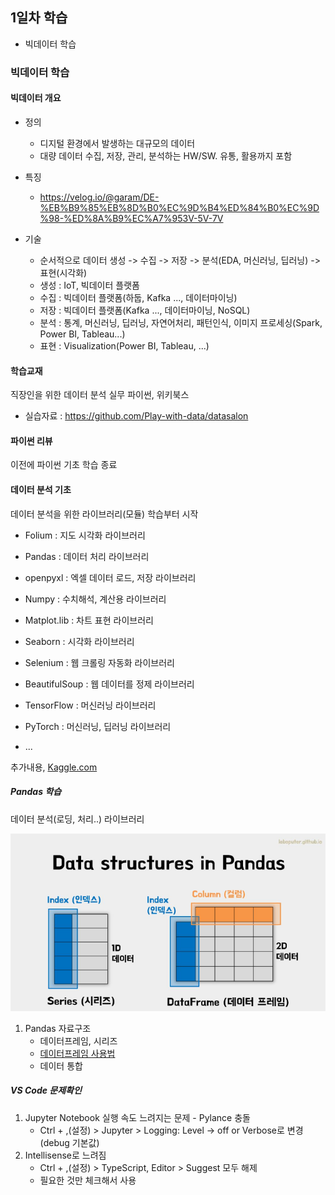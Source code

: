 ## 1일차 학습
- 빅데이터 학습

### 빅데이터 학습

#### 빅데이터 개요
- 정의
    - 디지털 환경에서 발생하는 대규모의 데이터
    - 대량 데이터 수집, 저장, 관리, 분석하는 HW/SW. 유통, 활용까지 포함
- 특징
    - https://velog.io/@garam/DE-%EB%B9%85%EB%8D%B0%EC%9D%B4%ED%84%B0%EC%9D%98-%ED%8A%B9%EC%A7%953V-5V-7V 

- 기술 
    - 순서적으로 데이터 생성 -> 수집 -> 저장 -> 분석(EDA, 머신러닝, 딥러닝) -> 표현(시각화)
    - 생성 : IoT, 빅데이터 플랫폼
    - 수집 : 빅데이터 플랫폼(하둡, Kafka ..., 데이터마이닝)
    - 저장 : 빅데이터 플랫폼(Kafka ..., 데이터마이닝, NoSQL)
    - 분석 : 통계, 머신러닝, 딥러닝, 자연어처리, 패턴인식, 이미지 프로세싱(Spark, Power BI, Tableau...)
    - 표현 : Visualization(Power BI, Tableau, ...)

#### 학습교재
직장인을 위한 데이터 분석 실무 파이썬, 위키북스

- 실습자료 : https://github.com/Play-with-data/datasalon 

#### 파이썬 리뷰
이전에 파이썬 기초 학습 종료

#### 데이터 분석 기초
데이터 분석을 위한 라이브러리(모듈) 학습부터 시작
- Folium : 지도 시각화 라이브러리 
- Pandas : 데이터 처리 라이브러리
- openpyxl : 엑셀 데이터 로드, 저장 라이브러리
- Numpy : 수치해석, 계산용 라이브러리
- Matplot.lib : 차트 표현 라이브러리
- Seaborn : 시각화 라이브러리

- Selenium : 웹 크롤링 자동화 라이브러리
- BeautifulSoup : 웹 데이터를 정제 라이브러리

- TensorFlow : 머신러닝 라이브러리
- PyTorch : 머신러닝, 딥러닝 라이브러리
- ...

추가내용, [Kaggle.com](https://www.kaggle.com/) 

##### Pandas 학습
데이터 분석(로딩, 처리..) 라이브러리

![자료구조](https://raw.githubusercontent.com/hugoMGSung/bigdata-analysis-2024/main/images/ba001.png)

1. Pandas 자료구조
    - 데이터프레임, 시리즈
    - [데이터프레임 사용법](https://github.com/hugoMGSung/bigdata-analysis-2024/blob/main/day01/da01_pandas_basic.ipynb)
    - 데이터 통합


##### VS Code 문제확인
1. Jupyter Notebook 실행 속도 느려지는 문제 - Pylance 충돌
    - Ctrl + ,(설정) > Jupyter > Logging: Level -> off or Verbose로 변경(debug 기본값)
2. Intellisense로 느려짐
    - Ctrl + ,(설정) > TypeScript, Editor > Suggest 모두 해제
    - 필요한 것만 체크해서 사용
    

